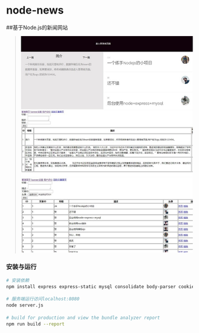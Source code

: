 # node-news

##基于Node.js的新闻网站
>![image text](https://github.com/gcxxd/node-news/raw/master/img/p1.jpg)
>![image text](https://github.com/gcxxd/node-news/raw/master/img/p2.jpg)
>![image text](https://github.com/gcxxd/node-news/raw/master/img/p3.jpg)
### 安装与运行

``` bash
# 安装依赖
npm install express express-static mysql consolidate body-parser cookie-parser cookie-session express-route multer

# 服务端运行访问localhost:8080
node server.js

# build for production and view the bundle analyzer report
npm run build --report
